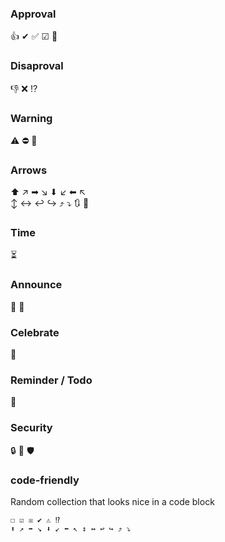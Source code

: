 ### Approval
👍 ✔ ✅ ☑ 💯

### Disaproval
👎 ❌ ⁉

### Warning
⚠ ⛔ 🚫

### Arrows
⬆ ↗ ➡ ↘ ⬇ ↙ ⬅ ↖\
↕ ↔ ↩ ↪ ⤴ ⤵ 🔃 🔄

### Time
⏳

### Announce
📢 🏁

### Celebrate
🎉

### Reminder / Todo
📝

### Security 
🔒 🔑 🛡

### code-friendly

Random collection that looks nice in a code block
```
☐ ☑ ☒ ✔ ⚠ ⁉ 
⬆ ↗ ➡ ↘ ⬇ ↙ ⬅ ↖ ↕ ↔ ↩ ↪ ⤴ ⤵
```
